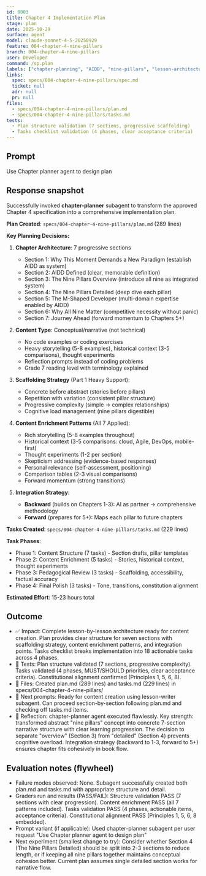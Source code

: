 ```yaml
---
id: 0003
title: Chapter 4 Implementation Plan
stage: plan
date: 2025-10-29
surface: agent
model: claude-sonnet-4-5-20250929
feature: 004-chapter-4-nine-pillars
branch: 004-chapter-4-nine-pillars
user: Developer
command: /sp.plan
labels: ["chapter-planning", "AIDD", "nine-pillars", "lesson-architecture", "content-strategy"]
links:
  spec: specs/004-chapter-4-nine-pillars/spec.md
  ticket: null
  adr: null
  pr: null
files:
  - specs/004-chapter-4-nine-pillars/plan.md
  - specs/004-chapter-4-nine-pillars/tasks.md
tests:
  - Plan structure validation (7 sections, progressive scaffolding)
  - Tasks checklist validation (4 phases, clear acceptance criteria)
---
```


## Prompt

Use Chapter planner agent to design plan

## Response snapshot

Successfully invoked **chapter-planner** subagent to transform the approved Chapter 4 specification into a comprehensive implementation plan.

**Plan Created**: `specs/004-chapter-4-nine-pillars/plan.md` (289 lines)

**Key Planning Decisions:**

1. **Chapter Architecture**: 7 progressive sections
   - Section 1: Why This Moment Demands a New Paradigm (establish AIDD as system)
   - Section 2: AIDD Defined (clear, memorable definition)
   - Section 3: The Nine Pillars Overview (introduce all nine as integrated system)
   - Section 4: The Nine Pillars Detailed (deep dive each pillar)
   - Section 5: The M-Shaped Developer (multi-domain expertise enabled by AIDD)
   - Section 6: Why All Nine Matter (competitive necessity without panic)
   - Section 7: Journey Ahead (forward momentum to Chapters 5+)

2. **Content Type**: Conceptual/narrative (not technical)
   - No code examples or coding exercises
   - Heavy storytelling (5-8 examples), historical context (3-5 comparisons), thought experiments
   - Reflection prompts instead of coding problems
   - Grade 7 reading level with terminology explained

3. **Scaffolding Strategy** (Part 1 Heavy Support):
   - Concrete before abstract (stories before pillars)
   - Repetition with variation (consistent pillar structure)
   - Progressive complexity (simple → complex relationships)
   - Cognitive load management (nine pillars digestible)

4. **Content Enrichment Patterns** (All 7 Applied):
   - Rich storytelling (5-8 examples throughout)
   - Historical context (3-5 comparisons: cloud, Agile, DevOps, mobile-first)
   - Thought experiments (1-2 per section)
   - Skepticism addressing (evidence-based responses)
   - Personal relevance (self-assessment, positioning)
   - Comparison tables (2-3 visual comparisons)
   - Forward momentum (strong transitions)

5. **Integration Strategy**:
   - **Backward** (builds on Chapters 1-3): AI as partner → comprehensive methodology
   - **Forward** (prepares for 5+): Maps each pillar to future chapters

**Tasks Created**: `specs/004-chapter-4-nine-pillars/tasks.md` (229 lines)

**Task Phases**:
- Phase 1: Content Structure (7 tasks) - Section drafts, pillar templates
- Phase 2: Content Enrichment (5 tasks) - Stories, historical context, thought experiments
- Phase 3: Pedagogical Review (3 tasks) - Scaffolding, accessibility, factual accuracy
- Phase 4: Final Polish (3 tasks) - Tone, transitions, constitution alignment

**Estimated Effort**: 15-23 hours total

## Outcome

- ✅ Impact: Complete lesson-by-lesson architecture ready for content creation. Plan provides clear structure for seven sections with scaffolding strategy, content enrichment patterns, and integration points. Tasks checklist breaks implementation into 18 actionable tasks across 4 phases.
- 🧪 Tests: Plan structure validated (7 sections, progressive complexity). Tasks validated (4 phases, MUST/SHOULD priorities, clear acceptance criteria). Constitutional alignment confirmed (Principles 1, 5, 6, 8).
- 📁 Files: Created plan.md (289 lines) and tasks.md (229 lines) in specs/004-chapter-4-nine-pillars/
- 🔁 Next prompts: Ready for content creation using lesson-writer subagent. Can proceed section-by-section following plan.md and checking off tasks.md items.
- 🧠 Reflection: chapter-planner agent executed flawlessly. Key strength: transformed abstract "nine pillars" concept into concrete 7-section narrative structure with clear learning progression. The decision to separate "overview" (Section 3) from "detailed" (Section 4) prevents cognitive overload. Integration strategy (backward to 1-3, forward to 5+) ensures chapter fits cohesively in book flow.

## Evaluation notes (flywheel)

- Failure modes observed: None. Subagent successfully created both plan.md and tasks.md with appropriate structure and detail.
- Graders run and results (PASS/FAIL): Structure validation PASS (7 sections with clear progression). Content enrichment PASS (all 7 patterns included). Tasks validation PASS (4 phases, actionable items, acceptance criteria). Constitutional alignment PASS (Principles 1, 5, 6, 8 embedded).
- Prompt variant (if applicable): Used chapter-planner subagent per user request "Use Chapter planner agent to design plan"
- Next experiment (smallest change to try): Consider whether Section 4 (The Nine Pillars Detailed) should be split into 2-3 sections to reduce length, or if keeping all nine pillars together maintains conceptual cohesion better. Current plan assumes single detailed section works for narrative flow.
